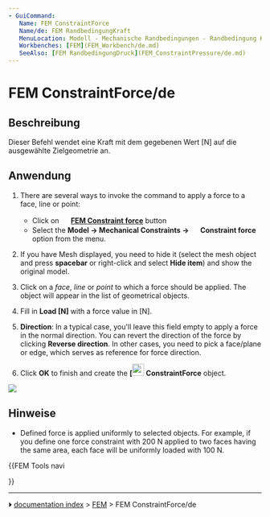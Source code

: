 ```yaml
---
- GuiCommand:
   Name: FEM ConstraintForce
   Name/de: FEM RandbedingungKraft
   MenuLocation: Modell - Mechanische Randbedingungen - Randbedingung Krafteinwirkung
   Workbenches: [FEM](FEM_Workbench/de.md)
   SeeAlso: [FEM RandbedingungDruck](FEM_ConstraintPressure/de.md)
---
```


# FEM ConstraintForce/de

## Beschreibung

Dieser Befehl wendet eine Kraft mit dem gegebenen Wert \[N\] auf die ausgewählte Zielgeometrie an.

## Anwendung

1.  There are several ways to invoke the command to apply a force to a face, line or point:
    -   Click on **<img src="images/FEM_ConstraintForce.svg" width=16px> [FEM Constraint force](FEM_ConstraintForce.md)** button
    -   Select the **Model → Mechanical Constraints → <img src="images/FEM_ConstraintForce.svg" width=16px> Constraint force** option from the menu.

2.  If you have Mesh displayed, you need to hide it (select the mesh object and press **spacebar** or right-click and select **Hide item**) and show the original model.

3.  Click on a *face*, *line* or *point* to which a force should be applied. The object will appear in the list of geometrical objects.

4.  Fill in **Load [N]** with a force value in \[N\].

5.  
    **Direction**: In a typical case, you\'ll leave this field empty to apply a force in the normal direction. You can revert the direction of the force by clicking **Reverse direction**. In other cases, you need to pick a face/plane or edge, which serves as reference for force direction.

6.  Click **OK** to finish and create the **[<img src=images/FEM_ConstraintForce.svg style="width:24px"> ConstraintForce** object.

![](images/FEM_ConstraintForce_example.JPG )

## Hinweise

-   Defined force is applied uniformly to selected objects. For example, if you define one force constraint with 200 N applied to two faces having the same area, each face will be uniformly loaded with 100 N.





{{FEM Tools navi

}}



---
⏵ [documentation index](../README.md) > [FEM](Category_FEM.md) > FEM ConstraintForce/de
